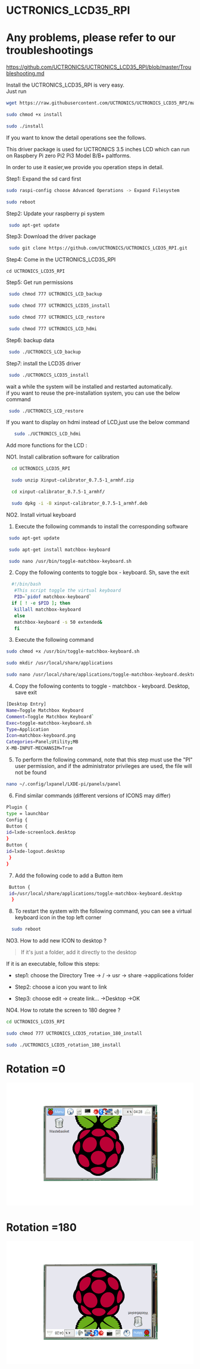 # UCTRONICS_LCD35_RPI

# Any problems, please refer to our troubleshootings 

https://github.com/UCTRONICS/UCTRONICS_LCD35_RPI/blob/master/Troubleshooting.md

Install the UCTRONICS_LCD35_RPI is very easy.<br>
 Just run 
```Bash
wget https://raw.githubusercontent.com/UCTRONICS/UCTRONICS_LCD35_RPI/master/install
```
```Bash
sudo chmod +x install
```
```Bash
sudo ./install 
```
If you want to know the detail  operations see the follows.

This driver package is used for UCTRONICS 3.5 inches LCD which can run on Raspbery Pi zero Pi2 Pi3 Model B/B+ paltforms.

In order to use it easier,we provide you operation steps in detail. 

Step1: Expand the sd card first
```Bash
sudo raspi-config choose Advanced Operations -> Expand Filesystem 
```
```Bash
sudo reboot
 ```
  
Step2: Update your raspberry pi system
```Bash
 sudo apt-get update
```
Step3: Download the driver package
```Bash
 sudo git clone https://github.com/UCTRONICS/UCTRONICS_LCD35_RPI.git
```
Step4: Come in the UCTRONICS_LCD35_RPI
```
cd UCTRONICS_LCD35_RPI
```  
Step5: Get run permissions
```Bash
 sudo chmod 777 UCTRONICS_LCD_backup
```
```Bash
 sudo chmod 777 UCTRONICS_LCD35_install
```
```Bash
 sudo chmod 777 UCTRONICS_LCD_restore
```
```Bash
 sudo chmod 777 UCTRONICS_LCD_hdmi
 ```
Step6: backup data
```Bash
 sudo ./UCTRONICS_LCD_backup
``` 
Step7: install the LCD35 driver
```Bash
 sudo ./UCTRONICS_LCD35_install
``` 
wait a while the system will be installed and restarted automatically.<br>
if you want to reuse the pre-installation system, you can use the below command
```Bash
 sudo ./UCTRONICS_LCD_restore
```
 If you want to display on hdmi instead of LCD,just use the below command
```Bash 
   sudo ./UCTRONICS_LCD_hdmi
```
 Add more functions for the LCD :
 
 NO1. Install calibration software for calibration
```Bash 
  cd UCTRONICS_LCD35_RPI
```
```Bash
  sudo unzip Xinput-calibrator_0.7.5-1_armhf.zip 
```
```Bash
  cd xinput-calibrator_0.7.5-1_armhf/
```
```Bash
  sudo dpkg -i -B xinput-calibrator_0.7.5-1_armhf.deb
```

NO2. Install virtual keyboard

1. Execute the following commands to install the corresponding software
```Bash
 sudo apt-get update
```
```Bash
 sudo apt-get install matchbox-keyboard
```
```Bash
 sudo nano /usr/bin/toggle-matchbox-keyboard.sh
```
2. Copy the following contents to toggle box - keyboard. Sh, save the exit
```Bash
  #!/bin/bash
   #This script toggle the virtual keyboard
   PID=`pidof matchbox-keyboard`
  if [ ! -e $PID ]; then
   killall matchbox-keyboard
   else
   matchbox-keyboard -s 50 extended&
   fi
```
3. Execute the following command
```Bash
sudo chmod +x /usr/bin/toggle-matchbox-keyboard.sh
```
```Bash
sudo mkdir /usr/local/share/applications
```
```Bash
sudo nano /usr/local/share/applications/toggle-matchbox-keyboard.desktop
```
4. Copy the following contents to toggle - matchbox - keyboard. Desktop, save exit 
```Bash
[Desktop Entry]
Name=Toggle Matchbox Keyboard 
Comment=Toggle Matchbox Keyboard` 
Exec=toggle-matchbox-keyboard.sh
Type=Application
Icon=matchbox-keyboard.png
Categories=Panel;Utility;MB
X-MB-INPUT-MECHANSIM=True
``` 
5. To perform the following command, note that this step must use the "PI" user permission, and if the administrator privileges are used, the file will not be found
```Bash
nano ~/.config/lxpanel/LXDE-pi/panels/panel
``` 

 6. Find similar commands (different versions of ICONS may differ)
 ```Bash
 Plugin {
 type = launchbar
 Config {
 Button {
 id=lxde-screenlock.desktop
 }
 Button {
id=lxde-logout.desktop 
  }
 }
```
7. Add the following code to add a Button item
```Bash
 Button {
 id=/usr/local/share/applications/toggle-matchbox-keyboard.desktop
  }
 ```
8. To restart the system with the following command, you can see a virtual keyboard icon in the top left corner
```Bash
  sudo reboot
```
 
NO3. How to add new ICON to desktop ?

> If it's just a folder, add it directly to the desktop

If it is an executable, follow this steps:

* step1: choose the Directory Tree -> / -> usr -> share ->applications folder

* Step2: choose a icon you want to link 

* Step3: choose edit -> create link... ->Desktop ->OK

NO4. How to rotate the screen to 180 degree ?
```Bash
cd UCTRONICS_LCD35_RPI
```
```Bash
sudo chmod 777 UCTRONICS_LCD35_rotation_180_install
```
```Bash
sudo ./UCTRONICS_LCD35_rotation_180_install
```
# Rotation =0
![Alt text](https://github.com/UCTRONICS/pic/blob/master/LCD35_SPI_0.jpg)
# Rotation =180
![Alt text](https://github.com/UCTRONICS/pic/blob/master/LCD35_SPI_180.jpg)





